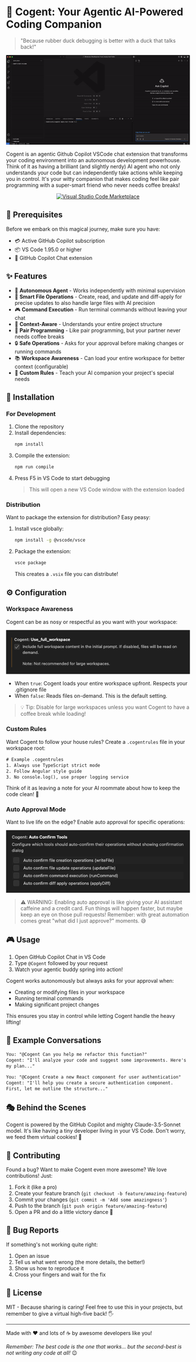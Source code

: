 # 🚀 Cogent: Your Agentic AI-Powered Coding Companion

> "Because rubber duck debugging is better with a duck that talks back!" 

![Cogent Demo](assets/cogent.gif)

Cogent is an agentic Github Copilot VSCode chat extension that transforms your coding environment into an autonomous development powerhouse. Think of it as having a brilliant (and slightly nerdy) AI agent who not only understands your code but can independently take actions while keeping you in control. It's your witty companion that makes coding feel like pair programming with a super-smart friend who never needs coffee breaks!

<div align="center">
  
[![Visual Studio Code Marketplace](https://img.shields.io/visual-studio-marketplace/v/kturung.cogent?color=blue&label=VsCode%20Marketplace&logo=visual-studio-code)](https://marketplace.visualstudio.com/items?itemName=kturung.cogent)

</div>

## 🎯 Prerequisites

Before we embark on this magical journey, make sure you have:

- 💳 Active GitHub Copilot subscription
- 📦 VS Code 1.95.0 or higher
- 🤖 GitHub Copilot Chat extension

## ✨ Features

- 🤖 **Autonomous Agent** - Works independently with minimal supervision
- 📝 **Smart File Operations** - Create, read, and update and diff-apply for precise updates to also handle large files with AI precision
- 🎮 **Command Execution** - Run terminal commands without leaving your chat
- 🧠 **Context-Aware** - Understands your entire project structure
- 🤝 **Pair Programming** - Like pair programming, but your partner never needs coffee breaks
- 🔒 **Safe Operations** - Asks for your approval before making changes or running commands
- 📚 **Workspace Awareness** - Can load your entire workspace for better context (configurable)
- 📜 **Custom Rules** - Teach your AI companion your project's special needs

## 🚀 Installation

### For Development

1. Clone the repository
2. Install dependencies:
   ```bash
   npm install
   ```
3. Compile the extension:
   ```bash
   npm run compile
   ```
4. Press F5 in VS Code to start debugging
   > This will open a new VS Code window with the extension loaded

### Distribution

Want to package the extension for distribution? Easy peasy:

1. Install vsce globally:
   ```bash
   npm install -g @vscode/vsce
   ```
2. Package the extension:
   ```bash
   vsce package
   ```
   This creates a `.vsix` file you can distribute!

## ⚙️ Configuration

### Workspace Awareness

Cogent can be as nosy or respectful as you want with your workspace:

![use_full_workspace](assets/use-full-workspace.png)

- When `true`: Cogent loads your entire workspace upfront. Respects your .gitignore file
- When `false`: Reads files on-demand. This is the default setting.

> 💡 Tip: Disable for large workspaces unless you want Cogent to have a coffee break while loading!

### Custom Rules

Want Cogent to follow your house rules? Create a `.cogentrules` file in your workspace root:

```plaintext
# Example .cogentrules
1. Always use TypeScript strict mode
2. Follow Angular style guide
3. No console.log(), use proper logging service
```

Think of it as leaving a note for your AI roommate about how to keep the code clean! 🧹

### Auto Approval Mode

Want to live life on the edge? Enable auto approval for specific operations:

![auto_approve_tools](assets/auto-approve-tools.png)

> ⚠️ WARNING: Enabling auto approval is like giving your AI assistant caffeine and a credit card. Fun things will happen faster, but maybe keep an eye on those pull requests! Remember: with great automation comes great "what did I just approve?" moments. 😅

## 🎮 Usage

1. Open GitHub Copilot Chat in VS Code
2. Type `@Cogent` followed by your request
3. Watch your agentic buddy spring into action!

Cogent works autonomously but always asks for your approval when:
- Creating or modifying files in your workspace
- Running terminal commands
- Making significant project changes

This ensures you stay in control while letting Cogent handle the heavy lifting!

## 💬 Example Conversations

```
You: "@Cogent Can you help me refactor this function?"
Cogent: "I'll analyze your code and suggest some improvements. Here's my plan..."
```

```
You: "@Cogent Create a new React component for user authentication"
Cogent: "I'll help you create a secure authentication component. First, let me outline the structure..."
```

## 🎭 Behind the Scenes

Cogent is powered by the GitHub Copilot and mighty Claude-3.5-Sonnet model. It's like having a tiny developer living in your VS Code. Don't worry, we feed them virtual cookies! 🍪

## 🤝 Contributing

Found a bug? Want to make Cogent even more awesome? We love contributions! Just:

1. Fork it (like a pro)
2. Create your feature branch (`git checkout -b feature/amazing-feature`)
3. Commit your changes (`git commit -m 'Add some amazingness'`)
4. Push to the branch (`git push origin feature/amazing-feature`)
5. Open a PR and do a little victory dance 💃

## 🐛 Bug Reports

If something's not working quite right:

1. Open an issue
2. Tell us what went wrong (the more details, the better!)
3. Show us how to reproduce it
4. Cross your fingers and wait for the fix

## 📜 License

MIT - Because sharing is caring! Feel free to use this in your projects, but remember to give a virtual high-five back! 🖐️

---

Made with ❤️ and lots of ☕ by awesome developers like you!

*Remember: The best code is the one that works... but the second-best is not writing any code at all!* 😉